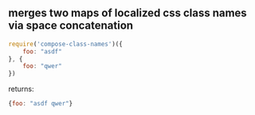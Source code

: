 ## merges two maps of localized css class names via space concatenation
```js
require('compose-class-names')({
    foo: "asdf"
}, {
    foo: "qwer"
})
```
returns:
```js
{foo: "asdf qwer"}
```
